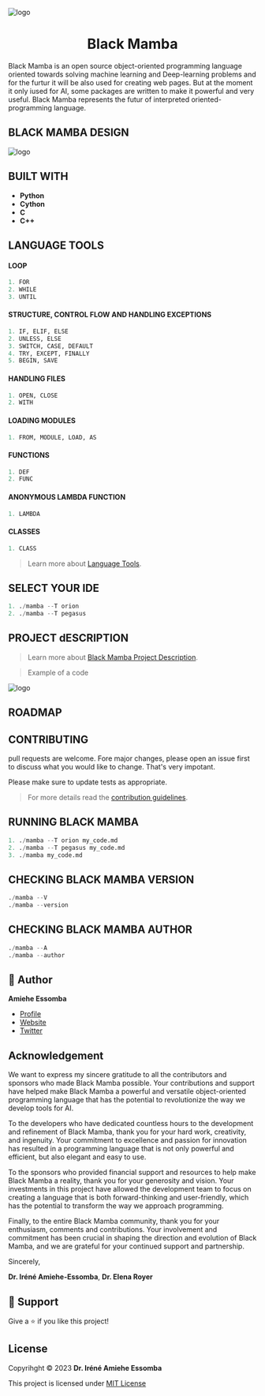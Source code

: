 ![logo](/images/logo.png)
<h1 align="center"> Black Mamba </h1>
<p align="left">Black Mamba is an open source object-oriented programming language oriented towards solving machine learning and Deep-learning problems and for the furtur it will be also used for creating web pages. But at the moment it only iused for AI, some packages are written to make it powerful and very useful. Black Mamba represents the futur of interpreted oriented-programming language.</p>

## BLACK MAMBA DESIGN 

![logo](/images/design.png)

## BUILT WITH 
- __**Python**__ 
- __**Cython**__ 
- __**C**__
- __**C++**__

## LANGUAGE TOOLS
#### LOOP
```python
1. FOR 
2. WHILE
3. UNTIL
```

#### STRUCTURE, CONTROL FLOW AND HANDLING EXCEPTIONS
```python
1. IF, ELIF, ELSE
2. UNLESS, ELSE
3. SWITCH, CASE, DEFAULT
4. TRY, EXCEPT, FINALLY
5. BEGIN, SAVE
```

#### HANDLING FILES
```python
1. OPEN, CLOSE
2. WITH
```

#### LOADING MODULES
```python
1. FROM, MODULE, LOAD, AS
```

#### FUNCTIONS
```python
1. DEF
2. FUNC
```

#### ANONYMOUS LAMBDA FUNCTION
```python
1. LAMBDA
```

#### CLASSES
```python
1. CLASS
```

> Learn more about  [Language Tools](https://github.com/amiehe-essomba/BlackMamba/blob/BlackMamba/Tools.md).

## SELECT YOUR IDE 
```python
1. ./mamba --T orion
2. ./mamba --T pegasus
```

## PROJECT dESCRIPTION
> Learn more about [Black Mamba Project Description](https://github.com/Elena-Royer/BlackMamba/blob/BlackMamba/PROJECT_DESCRIPTION.md). 

> Example of a code

![logo](/images/Example_of_Code.png)

## ROADMAP

## CONTRIBUTING
pull requests are welcome. Fore major changes, please open an issue first to discuss what you would like to change.
That's very impotant.

Please make sure to update tests as appropriate.
>For more details read the [contribution guidelines](https://github.com/Elena-Royer/BlackMamba/blob/BlackMamba/CONTRIBUTING.md).

## RUNNING BLACK MAMBA
```python
1. ./mamba --T orion my_code.md
2. ./mamba --T pegasus my_code.md
3. ./mamba my_code.md
```

## CHECKING BLACK MAMBA VERSION
```python
./mamba --V
./mamba --version
```

## CHECKING BLACK MAMBA AUTHOR
```python
./mamba --A
./mamba --author
```

## 🤵 Author 
__**Amiehe Essomba**__ 

- [Profile](https://github.com/amiehe-essomba "Amiehe Essomba" )
- [Website](https://pypi.org/user/amiehe/ "pypi")
- [Twitter](https://twitter.com/irene_essomba?t=dyzm9cjFPhktK4NEtiqtmw&s=09 "@Essomba" )

## Acknowledgement
<p align="left">We want to express my sincere gratitude to all the contributors and sponsors who made 
Black Mamba possible. Your contributions and support have helped make Black Mamba a 
powerful and versatile object-oriented programming language that has the potential to revolutionize the 
way we develop tools for AI.</p>

<p align="left">To the developers who have dedicated countless hours to the development and refinement of Black Mamba, thank you for your
hard work, creativity, and ingenuity. Your commitment to excellence and passion for innovation has resulted in a programming 
language that is not only powerful and efficient, but also elegant and easy to use.</p>

<p align="left">To the sponsors who provided financial support and resources to help make Black Mamba a reality, thank you for your 
generosity and vision. Your investments in this project have allowed the development team to focus on creating a language 
that is both forward-thinking and user-friendly, which has the potential to transform the way we approach programming.</p>

<p align="left">Finally, to the entire Black Mamba community, thank you for your enthusiasm, comments and contributions. Your involvement 
and commitment has been crucial in shaping the direction and evolution of Black Mamba, and we are grateful for your 
continued support and partnership.

Sincerely,

__**Dr. Iréné Amiehe-Essomba**__,
__**Dr. Elena Royer**__ 
</p>

## 🤝 Support 
Give a ⭐ if you like this project!

## License 
Copyrihght © 2023 __**Dr. Iréné Amiehe Essomba**__


This project is licensed under [MIT License](https://github.com/amiehe-essomba/BlackMamba/blob/BlackMamba/LICENSE)

